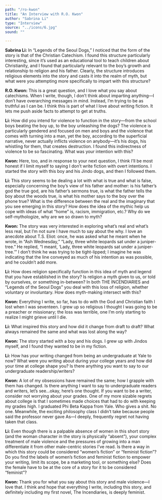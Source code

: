 ```yaml
---
path: "/ro-kwon"
title: "An Interview with R.O. Kwon"
author: "Sabrina Li"
type: "Interview"  
source: "../icons/6.jpg"
sound: ""

---
```


__Sabrina Li:__ In “Legends of the Seoul Dogs,” I noticed that the form of the story is that of the Christian Catechism. I found this structure particularly interesting, since it’s used as an educational tool to teach children about Christianity, and I found that particularly relevant to the boy’s growth and relationship to religion and his father. Clearly, the structure introduces religious elements into the story and casts it into the realm of myth, but what were you attempting more specifically to impart with this structure?

__R.O. Kwon:__ This is a great question, and I love what you say about catechisms. When I write, though, I don’t think about imparting anything—I don’t have overarching messages in mind. Instead, I’m trying to be as truthful as I can be. I think this is part of what I love about writing fiction. It lets me push aside facts to attempt to get at truths.

__Li:__ How did you intend for violence to function in the story––from the school boys beating the boy up, to the boy unleashing the dogs? The violence is particularly gendered and focused on men and boys and the violence that comes with turning into a man, yet the boy, according to the superficial narrative, never actually inflicts violence on anybody––it’s his dogs, his whistling for them, that creates destruction. I found this indirectness of violence to be so fascinating. What was your intention with this?

__Kwon:__ Here, too, and in response to your next question, I think I’ll be most honest if I limit myself to saying I don’t write fiction with overt intentions. I started the story with this boy and his Jindo dogs, and then I followed them.

__Li:__ This story seems to be dealing a lot with what is true and what is false, especially concerning the boy’s view of his father and mother: is his father’s god the true god, are his father’s sermons true, is what the father tells the boy about the woods true, is what his mother says to the boy over the phone true? What is the difference between the real and the imaginary that you see emerging in this story? How does the idea of the mythic help us cope with ideas of what “home” is, racism, immigration, etc.? Why do we self-mythologize, why are we so drawn to myth?

__Kwon:__ The story was very interested in exploring what’s real and what’s less real, but I’m not sure I have much to say about the why. I love an anecdote about T.S. Eliot: once, he was asked what he meant when he wrote, in “Ash Wednesday,” “Lady, three white leopards sat under a juniper-tree.” He replied, “I meant, ‘Lady, three white leopards sat under a juniper-tree.’” I don’t think he was trying to be tight-lipped; I imagine he was indicating that the line conveyed as much of his intention as was possible, and he couldn’t add more.

__Li:__ How does religion specifically function in this idea of myth and legend that you have established in the story? Is religion a myth given to us, or told by ourselves, or something in-between? In both THE INCENDIARIES and “Legends of the Seoul Dogs” you deal with this loss of religion, whether voluntary or involuntary. How does myth-making intersect with this?

__Kwon:__ Everything I write, so far, has to do with the God and Christian faith I lost when I was seventeen. I grew up so religious I thought I was going to be a preacher or missionary; the loss was terrible, one I’m only starting to realize I might grieve until I die.

__Li:__ What inspired this story and how did it change from draft to draft? What always remained the same and what was lost along the way?

__Kwon:__ The story started with a boy and his dogs. I grew up with Jindos myself, and I found they wanted to be in my fiction.

__Li:__ How has your writing changed from being an undergraduate at Yale to now? What were you writing about during your college years and how did your time at college shape you? Is there anything you want to say to our undergraduate readership/writers?

__Kwon:__ A lot of my obsessions have remained the same; how I grapple with them has changed. Is there anything I want to say to undergraduate readers and writers, let’s see…okay, here’s one thought. If you want to be a writer, consider not worrying about your grades. One of my more sizable regrets about college is that I sometimes made choices that had to do with keeping my grades high. I graduated Phi Beta Kappa from Yale. Who gives a shit. No one. Meanwhile, the exciting philosophy class I didn’t take because people said the professor never gave As—I deeply, frequently regret not having taken that class.

__Li:__ Even though there is a palpable absence of women in this short story (and the woman character in the story is physically “absent”), your complex treatment of male violence and the pressures of growing into a man differentiate it from other male-centric stories I’ve read. Is there a way in which this story could be considered “women’s fiction” or “feminist fiction”? Do you find the labels of women’s fiction and feminist fiction to empower your writing, limit its scope, be a marketing tool, or something else? Does the female have to be at the core of a story for it to be considered “feminist”?

__Kwon:__ Thank you for what you say about this story and male violence—I love that. I think and hope that everything I write, including this story, and definitely including my first novel, The Incendiaries, is deeply feminist.
 
&nbsp;
